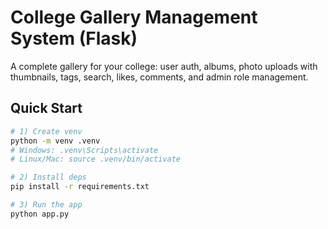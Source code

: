 # College Gallery Management System (Flask)

A complete gallery for your college: user auth, albums, photo uploads with thumbnails, tags, search, likes, comments, and admin role management.

## Quick Start

```bash
# 1) Create venv
python -m venv .venv
# Windows: .venv\Scripts\activate
# Linux/Mac: source .venv/bin/activate

# 2) Install deps
pip install -r requirements.txt

# 3) Run the app
python app.py

